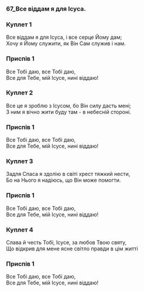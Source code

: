 ### 67_Все віддам я для Ісуса.
### Куплет 1
Все віддам я для Ісуса, і все серце Йому дам; <br/>Хочу я Йому служити, як Він Сам служив і нам.
### Приспів 1
Все Тобі даю, все Тобі даю,<br/>Все для Тебе, мій Ісусе, нині віддаю!
### Куплет 2
Все це я зроблю з Ісусом, бо Він силу дасть мені; <br/>З ним я вічно жити буду там - в небесній стороні.
### Приспів 1
Все Тобі даю, все Тобі даю,<br/>Все для Тебе, мій Ісусе, нині віддаю!
### Куплет 3
Задля Спаса я здолію в світі хрест тяжкий нести, <br/>Бо на Нього я надіюсь, що Він може помогти.
### Приспів 1
Все Тобі даю, все Тобі даю,<br/>Все для Тебе, мій Ісусе, нині віддаю!
### Куплет 4
Слава й честь Тобі, Ісусе, за любов Твою святу, <br/>Що відкрив для мене ясне світло правди в цім житті
### Приспів 1
Все Тобі даю, все Тобі даю,<br/>Все для Тебе, мій Ісусе, нині віддаю!
